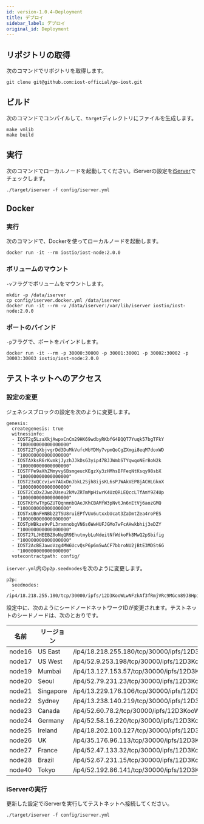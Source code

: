 ```yaml
---
id: version-1.0.4-Deployment
title: デプロイ
sidebar_label: デプロイ
original_id: Deployment
---
```


## リポジトリの取得

次のコマンドでリポジトリを取得します。

```
git clone git@github.com:iost-official/go-iost.git
```

## ビルド

次のコマンドでコンパイルして、`target`ディレクトリにファイルを生成します。

```
make vmlib
make build
```

## 実行

次のコマンドでローカルノードを起動してください。iServerの設定を[iServer](iServer.md)でチェックします。

```
./target/iserver -f config/iserver.yml
```

## Docker

### 実行

次のコマンドで、Dockerを使ってローカルノードを起動します。

```
docker run -it --rm iostio/iost-node:2.0.0
```

### ボリュームのマウント

`-v`フラグでボリュームをマウントします。

```
mkdir -p /data/iserver
cp config/iserver.docker.yml /data/iserver
docker run -it --rm -v /data/iserver:/var/lib/iserver iostio/iost-node:2.0.0
```

### ポートのバインド

`-p`フラグで、ポートをバインドします。

```
docker run -it --rm -p 30000:30000 -p 30001:30001 -p 30002:30002 -p 30003:30003 iostio/iost-node:2.0.0
```


## テストネットへのアクセス

### 設定の変更

ジェネシスブロックの設定を次のように変更します。

```
genesis:
  creategenesis: true
  witnessinfo:
  - IOST2g5LzaXkjAwpxCnCm29HK69wdbyRKbfG4BQQT7Yuqk57bgTFkY
  - "100000000000000000"
  - IOST22TgXbjvgrDd3DuMkVufcWbYDMy7vpmQoCgZXmgi8eqM7doxWD
  - "100000000000000000"
  - IOSTAXksR6rKvmkjJyzhJJkDsG3yip47BJJWmbSTYqwqoNErBoN2k
  - "100000000000000000"
  - IOSTFPe9aXhZMmyvy6BsmgeucKEgzXy3zHMhsBFFeqNtKsqy98sbX
  - "100000000000000000"
  - IOST23xQCcviwn7AGxDnJbkL2Sjh8ijsKL6sPJWAkVEP8jACHLGknX
  - "100000000000000000"
  - IOST2CxDxZJwo2Useu2kMvZRTmMpHiwrK4UzQRLEQccLTfAmY9Z4Up
  - "100000000000000000"
  - IOSTKbYwTYpGZUTQqnmnbQAeJKhCBAMfW3pNvtJn6nEtVj6aozGMQ
  - "100000000000000000"
  - IOSTxUBnFHNBb22TSU8ruiEPfVUx6utxxbUcat3ZaDmtZea4roPES
  - "100000000000000000"
  - IOSTpWBkze9vPL3rxmnobgVN6s6WwHUFJGMo7wFcAHwkbhij3eDZY
  - "100000000000000000"
  - IOST27LJHEEBZ8oNqQR9EhutmybLuNdeitNfWdkoFk8MwQ2pSbifig
  - "100000000000000000"
  - IOST2AcBEJawoVzg4MW6UcvQsP6p6mSwACF7bbroNU2jBtE3MDSt6G
  - "100000000000000000"
  votecontractpath: config/
```

`iserver.yml`内の`p2p.seednodes`を次のように変更します。

```
p2p:
  seednodes:
  - /ip4/18.218.255.180/tcp/30000/ipfs/12D3KooWLwNFzkAf3fRmjVRc9MGcn89J8HpityXbtLtdCtPSHDg1
```

設定中に、次のようにシードノードネットワークIDが変更されます。テストネットのシードノードは、次のとおりです。

| 名前   | リージョン | ネットワークID                                                                              |
| ------ | ------ | --------------------------------------------------------------------------------------- |
| node16 | US East | /ip4/18.218.255.180/tcp/30000/ipfs/12D3KooWLwNFzkAf3fRmjVRc9MGcn89J8HpityXbtLtdCtPSHDg1 |
| node17 | US West | /ip4/52.9.253.198/tcp/30000/ipfs/12D3KooWABS9bLYUnvmLYeuZvkgL2WY3TLHJDbmG2tUWB4GfJJiq   |
| node19 | Mumbai   | /ip4/13.127.153.57/tcp/30000/ipfs/12D3KooWAx1pZHvUq73UGMSXqjUBsKBKgXFoFBoXZZAhfvM9HnVr  |
| node20 | Seoul   | /ip4/52.79.231.23/tcp/30000/ipfs/12D3KooWCsq3Lfxe8E17anTred2o7X4cSZ77faai8hkHH611RjMp   |
| node21 | Singapore | /ip4/13.229.176.106/tcp/30000/ipfs/12D3KooWKGK1ah5JgMEic2dH8oYE3LMEZLBJUzCNP165tPaQnaW9 |
| node22 | Sydney   | /ip4/13.238.140.219/tcp/30000/ipfs/12D3KooWGHmaxL8LmRpvXoFPNYj3FavYgqqEBks4YPVUL6KRcQFs |
| node23 | Canada | /ip4/52.60.78.2/tcp/30000/ipfs/12D3KooWAivafPT52QEf2eStdXS4DjiRyLCGhLanvVgJ7hhbqans     |
| node24 | Germany   | /ip4/52.58.16.220/tcp/30000/ipfs/12D3KooWPKjYYL4tvbUQF2VzA1mg6XsByA8GVN4anDfrRxp9qdxm   |
| node25 | Ireland | /ip4/18.202.100.127/tcp/30000/ipfs/12D3KooWDL2BdvSR65kS2z8LX8142ksX35mNFWhtVpK6a24WXBoV |
| node26 | UK   | /ip4/35.176.96.113/tcp/30000/ipfs/12D3KooWHfCWdXnKkTqFYNh8AhrjJ21v7RrTTuwSBLztHgGLWYyX  |
| node27 | France   | /ip4/52.47.133.32/tcp/30000/ipfs/12D3KooWScNNuMLh1AEnWoNppXKY6qwVVGrvzYF4dKQxBMmnwW3b   |
| node28 | Brazil   | /ip4/52.67.231.15/tcp/30000/ipfs/12D3KooWRJxjPsVxRR7spvfRPRWzvGKZrWggRj5kEiqyS4tzPq78   |
| node40 | Tokyo   | /ip4/52.192.86.141/tcp/30000/ipfs/12D3KooWS4kyTpyjEA8ixqFGT7uLd4mAh4fYbYNYhaPYNEWE69BA  |

### iServerの実行

更新した設定でiServerを実行してテストネットへ接続してください。

```
./target/iserver -f config/iserver.yml
```
